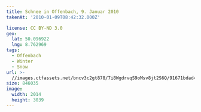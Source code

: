 ```yaml
---
title: Schnee in Offenbach, 9. Januar 2010
takenAt: '2010-01-09T08:42:32.000Z'

license: CC BY-ND 3.0
geo:
  lat: 50.096922
  lng: 8.762969
tags:
  - Offenbach
  - Winter
  - Snow
url: >-
  //images.ctfassets.net/bncv3c2gt878/7i8WgdrvqS9oMsv8jt2S6Q/91671bdad49bc2d96e5e5b26e1b8fd30/schnee-in-offenbach-9-januar-2010_4346156926_o
size: 846035
image:
  width: 2014
  height: 3039
---
```

